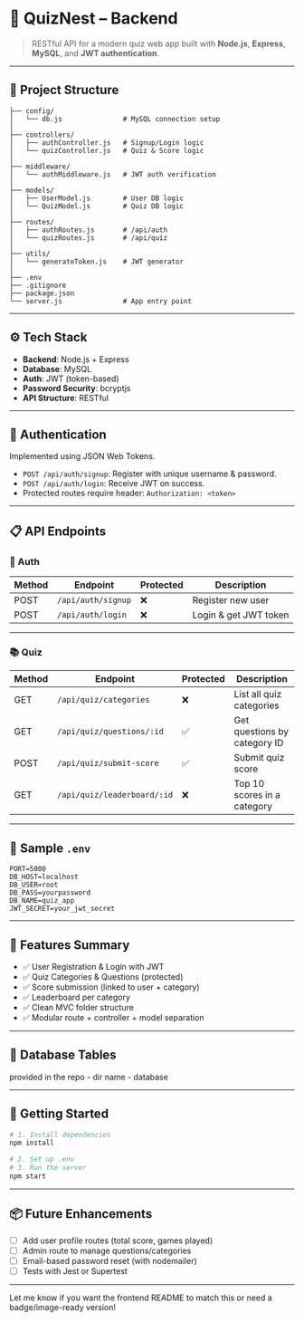 # 🧠 QuizNest – Backend

> RESTful API for a modern quiz web app built with **Node.js**, **Express**, **MySQL**, and **JWT authentication**.

---

## 📁 Project Structure

```
├── config/
│   └── db.js               # MySQL connection setup
│
├── controllers/
│   ├── authController.js   # Signup/Login logic
│   └── quizController.js   # Quiz & Score logic
│
├── middleware/
│   └── authMiddleware.js   # JWT auth verification
│
├── models/
│   ├── UserModel.js        # User DB logic
│   └── QuizModel.js        # Quiz DB logic
│
├── routes/
│   ├── authRoutes.js       # /api/auth
│   └── quizRoutes.js       # /api/quiz
│
├── utils/
│   └── generateToken.js    # JWT generator
│
├── .env
├── .gitignore
├── package.json
└── server.js               # App entry point
```

---

## ⚙️ Tech Stack

* **Backend**: Node.js + Express
* **Database**: MySQL
* **Auth**: JWT (token-based)
* **Password Security**: bcryptjs
* **API Structure**: RESTful

---

## 🔐 Authentication

Implemented using JSON Web Tokens.

* `POST /api/auth/signup`: Register with unique username & password.
* `POST /api/auth/login`: Receive JWT on success.
* Protected routes require header:
  `Authorization: <token>`

---

## 📋 API Endpoints

### 🔐 Auth

| Method | Endpoint           | Protected | Description           |
| ------ | ------------------ | --------- | --------------------- |
| POST   | `/api/auth/signup` | ❌         | Register new user     |
| POST   | `/api/auth/login`  | ❌         | Login & get JWT token |

---

### 📚 Quiz

| Method | Endpoint                    | Protected | Description                  |
| ------ | --------------------------- | --------- | ---------------------------- |
| GET    | `/api/quiz/categories`      | ❌         | List all quiz categories     |
| GET    | `/api/quiz/questions/:id`   | ✅         | Get questions by category ID |
| POST   | `/api/quiz/submit-score`    | ✅         | Submit quiz score            |
| GET    | `/api/quiz/leaderboard/:id` | ❌         | Top 10 scores in a category  |

---

## 🧪 Sample `.env`

```
PORT=5000
DB_HOST=localhost
DB_USER=root
DB_PASS=yourpassword
DB_NAME=quiz_app
JWT_SECRET=your_jwt_secret
```

---

## 🧠 Features Summary

* ✅ User Registration & Login with JWT
* ✅ Quiz Categories & Questions (protected)
* ✅ Score submission (linked to user + category)
* ✅ Leaderboard per category
* ✅ Clean MVC folder structure
* ✅ Modular route + controller + model separation

---

## 🧱 Database Tables
provided in the repo - dir name - database

---

## 🚀 Getting Started

```bash
# 1. Install dependencies
npm install

# 2. Set up .env
# 3. Run the server
npm start
```

---

## 📦 Future Enhancements

* [ ] Add user profile routes (total score, games played)
* [ ] Admin route to manage questions/categories
* [ ] Email-based password reset (with nodemailer)
* [ ] Tests with Jest or Supertest

---

Let me know if you want the frontend README to match this or need a badge/image-ready version!
